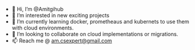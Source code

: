 - 👋 Hi, I’m @Amitgihub
- 👀 I’m interested in new exciting projects
- 🌱 I’m currently learning docker, prometheaus and kubernets to use them with cloud environments.
- 💞️ I’m looking to collaborate on cloud implementations or migrations.
- 📫 Reach me @ am.csexpert@gmail.com

<!---
Amitgihub/Amitgihub is a ✨ special ✨ repository because its `README.md` (this file) appears on your GitHub profile.
You can click the Preview link to take a look at your changes.
--->
